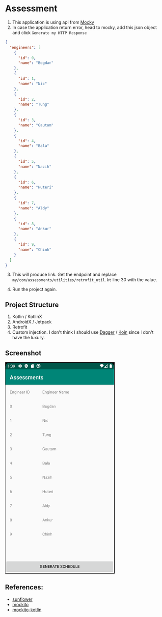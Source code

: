 # Assessment

1. This application is using api from [Mocky](https://www.mocky.io/)
2. In case the application return error, head to mocky,
add this json object and click `Generate my HTTP Response`
```json
{
  "engineers": [
    {
      "id": 0,
      "name": "Bogdan"
    },
    {
      "id": 1,
      "name": "Nic"
    },
    {
      "id": 2,
      "name": "Tung"
    },
    {
      "id": 3,
      "name": "Gautam"
    },
    {
      "id": 4,
      "name": "Bala"
    },
    {
      "id": 5,
      "name": "Nazih"
    },
    {
      "id": 6,
      "name": "Huteri"
    },
    {
      "id": 7,
      "name": "Aldy"
    },
    {
      "id": 8,
      "name": "Ankur"
    },
    {
      "id": 9,
      "name": "Chinh"
    }
  ]
}
```

3. This will produce link. Get the endpoint and replace `my/com/assessments/utilities/retrofit_util.kt` line 30 with the value.

4. Run the project again.

## Project Structure

1. Kotlin / KotlinX
2. AndroidX / Jetpack
3. Retrofit
4. Custom injection. I don't think I should use [Dagger](https://dagger.dev/android.html) / [Koin](https://insert-koin.io/) since I don't have the luxury.

## Screenshot
![first_screen](screenshot/first_screen.png)

## References:

- [sunflower](https://github.com/android/sunflower)
- [mockito](https://developer.android.com/training/testing/unit-testing/local-unit-tests)
- [mockito-kotlin](https://github.com/nhaarman/mockito-kotlin/issues/311)
